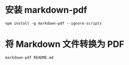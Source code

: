 
# 安装 markdown-pdf
```
npm install -g markdown-pdf --ignore-scripts
```

# 将 Markdown 文件转换为 PDF
```
markdown-pdf README.md
```